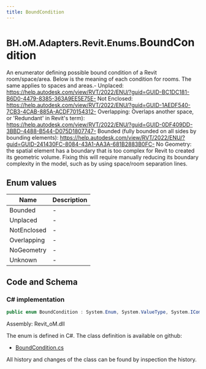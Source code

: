 ```yaml
---
title: BoundCondition
---
```


# <small>BH.oM.Adapters.Revit.Enums.</small>**BoundCondition**

An enumerator defining possible bound condition of a Revit room/space/area. Below is the meaning of each condition for rooms. The same applies to spaces and areas.- Unplaced: https://help.autodesk.com/view/RVT/2022/ENU/?guid=GUID-BC1DC181-B6D0-4479-8385-363A9EE5E75E- Not Enclosed: https://help.autodesk.com/view/RVT/2022/ENU/?guid=GUID-1AEDF540-7CB3-4CAB-885A-ACDF70154312- Overlapping: Overlaps another space, or 'Redundant' in Revit's term): https://help.autodesk.com/view/RVT/2022/ENU/?guid=GUID-0DF409DD-3BBD-4488-B544-D075D1807747- Bounded (fully bounded on all sides by bounding elements): https://help.autodesk.com/view/RVT/2022/ENU/?guid=GUID-241430FC-8084-43A1-AA3A-681B2883B0FC- No Geometry: the spatial element has a boundary that is too complex for Revit to created its geometric volume. Fixing this will require manually reducing its boundary complexity in the model, such as by using space/room separation lines.

## Enum values

| Name            | Description                                                    |
|-----------------|----------------------------------------------------------------|
| Bounded |  -  |
| Unplaced |  -  |
| NotEnclosed |  -  |
| Overlapping |  -  |
| NoGeometry |  -  |
| Unknown |  -  |


## Code and Schema

### C# implementation

``` C# title="C#"
public enum BoundCondition : System.Enum, System.ValueType, System.IComparable, System.ISpanFormattable, System.IFormattable, System.IConvertible
```

Assembly: Revit_oM.dll

The enum is defined in C#. The class definition is available on github:

- [BoundCondition.cs](https://github.com/BHoM/Revit_Toolkit/blob/develop/Revit_oM/Enums\BoundCondition.cs)

All history and changes of the class can be found by inspection the history.
